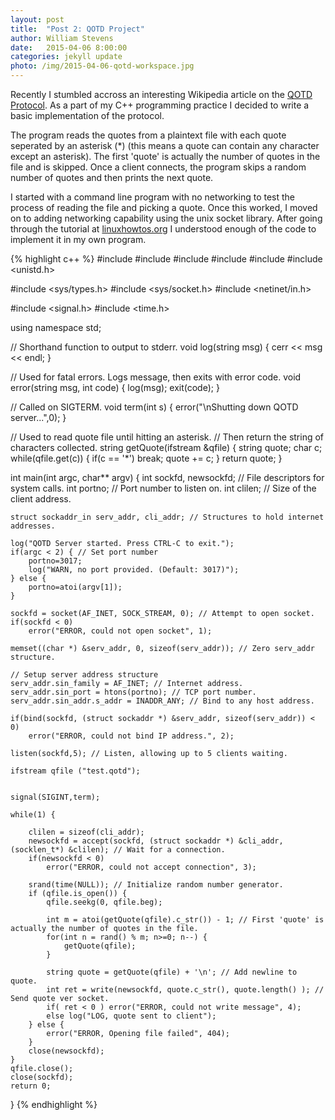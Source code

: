 ```yaml
---
layout: post
title:  "Post 2: QOTD Project"
author: William Stevens
date:   2015-04-06 8:00:00
categories: jekyll update
photo: /img/2015-04-06-qotd-workspace.jpg
---
```


Recently I stumbled accross an interesting Wikipedia article on the [QOTD Protocol](https://en.wikipedia.org/wiki/QOTD). As a part of my C++ programming practice I decided to write a basic implementation of the protocol.

The program reads the quotes from a plaintext file with each quote seperated by an asterisk (\*) (this means a quote can contain any character except an asterisk). The first 'quote' is actually the number of quotes in the file and is skipped. Once a client connects, the program skips a random number of quotes and then prints the next quote.

I started with a command line program with no networking to test the process of reading the file and picking a quote. Once this worked, I moved on to adding networking capability using the unix socket library. After going through the tutorial at [linuxhowtos.org](http://www.linuxhowtos.org/C_C++/socket.htm) I understood enough of the code to implement it in my own program.

{% highlight c++ %}
#include <cstdio>
#include <cstdlib>
#include <iostream>
#include <fstream>
#include <cstring>
#include <unistd.h>

#include <sys/types.h>
#include <sys/socket.h>
#include <netinet/in.h>

#include <signal.h>
#include <time.h>

using namespace std;

// Shorthand function to output to stderr.
void log(string msg) {
    cerr << msg << endl;
}

// Used for fatal errors. Logs message, then exits with error code.
void error(string msg, int code) {
    log(msg);
    exit(code);
}

// Called on SIGTERM.
void term(int s) {
    error("\nShutting down QOTD server...",0);
}

// Used to read quote file until hitting an asterisk.
// Then return the string of characters collected.
string getQuote(ifstream &qfile) {
    string quote;
    char c;
    while(qfile.get(c)) {
        if(c == '*') break;
        quote += c;
    }
    return quote;
}

int main(int argc, char** argv) {
    int sockfd, newsockfd; // File descriptors for system calls.
    int portno; // Port number to listen on.
    int clilen; // Size of the client address.

    struct sockaddr_in serv_addr, cli_addr; // Structures to hold internet addresses.

    log("QOTD Server started. Press CTRL-C to exit.");
    if(argc < 2) { // Set port number
        portno=3017;
        log("WARN, no port provided. (Default: 3017)");
    } else {
        portno=atoi(argv[1]);
    }

    sockfd = socket(AF_INET, SOCK_STREAM, 0); // Attempt to open socket.
    if(sockfd < 0)
        error("ERROR, could not open socket", 1);

    memset((char *) &serv_addr, 0, sizeof(serv_addr)); // Zero serv_addr structure.

    // Setup server address structure
    serv_addr.sin_family = AF_INET; // Internet address.
    serv_addr.sin_port = htons(portno); // TCP port number.
    serv_addr.sin_addr.s_addr = INADDR_ANY; // Bind to any host address.

    if(bind(sockfd, (struct sockaddr *) &serv_addr, sizeof(serv_addr)) < 0)
        error("ERROR, could not bind IP address.", 2);

    listen(sockfd,5); // Listen, allowing up to 5 clients waiting.

    ifstream qfile ("test.qotd");


    signal(SIGINT,term);

    while(1) {

        clilen = sizeof(cli_addr);
        newsockfd = accept(sockfd, (struct sockaddr *) &cli_addr, (socklen_t*) &clilen); // Wait for a connection.
        if(newsockfd < 0)
            error("ERROR, could not accept connection", 3);

        srand(time(NULL)); // Initialize random number generator.
        if (qfile.is_open()) {
            qfile.seekg(0, qfile.beg);

            int m = atoi(getQuote(qfile).c_str()) - 1; // First 'quote' is actually the number of quotes in the file.
            for(int n = rand() % m; n>=0; n--) {
                getQuote(qfile);
            }

            string quote = getQuote(qfile) + '\n'; // Add newline to quote.
            int ret = write(newsockfd, quote.c_str(), quote.length() ); // Send quote ver socket.
            if( ret < 0 ) error("ERROR, could not write message", 4);
            else log("LOG, quote sent to client");
        } else {
            error("ERROR, Opening file failed", 404);
        }
        close(newsockfd);
    }
    qfile.close();
    close(sockfd);
    return 0;
}
{% endhighlight %}
